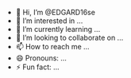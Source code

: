 - 👋 Hi, I’m @EDGARD16se
- 👀 I’m interested in ...
- 🌱 I’m currently learning ...
- 💞️ I’m looking to collaborate on ...
- 📫 How to reach me ...
- 😄 Pronouns: ...
- ⚡ Fun fact: ...

<!---
EDGARD16se/EDGARD16se is a ✨ special ✨ repository because its `README.md` (this file) appears on your GitHub profile.
You can click the Preview link to take a look at your changes.
dda2e872e18ca49af68f00a13868ce4103a4c11c
